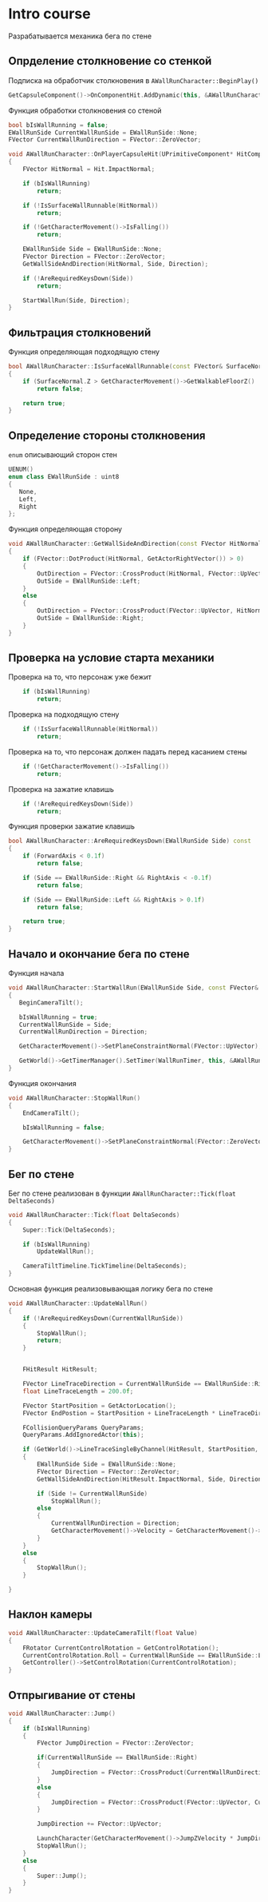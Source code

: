 # Intro course

Разрабатывается механика бега по стене

## Опрделение столкновение со стенкой

Подписка на обработчик столкновения в `AWallRunCharacter::BeginPlay()`

```c++
GetCapsuleComponent()->OnComponentHit.AddDynamic(this, &AWallRunCharacter::OnPlayerCapsuleHit);
```

Функция обработки столкновения со стеной

```c++
bool bIsWallRunning = false;
EWallRunSide CurrentWallRunSide = EWallRunSide::None;
FVector CurrentWallRunDirection = FVector::ZeroVector;

void AWallRunCharacter::OnPlayerCapsuleHit(UPrimitiveComponent* HitComponent, AActor* OtherActor, UPrimitiveComponent* OtherComp, FVector NormalImpulse, const FHitResult& Hit)
{
	FVector HitNormal = Hit.ImpactNormal;

	if (bIsWallRunning)
		return;

	if (!IsSurfaceWallRunnable(HitNormal))
		return;

	if (!GetCharacterMovement()->IsFalling())
		return;

	EWallRunSide Side = EWallRunSide::None;
	FVector Direction = FVector::ZeroVector;
	GetWallSideAndDirection(HitNormal, Side, Direction);

	if (!AreRequiredKeysDown(Side))
		return;

	StartWallRun(Side, Direction);
}
```

## Фильтрация столкновений

Функция определяющая подходящую стену

```c++
bool AWallRunCharacter::IsSurfaceWallRunnable(const FVector& SurfaceNormal) const
{
	if (SurfaceNormal.Z > GetCharacterMovement()->GetWalkableFloorZ() || SurfaceNormal.Z < -0.005f)
		return false;

	return true;
}
```

## Определение стороны столкновения

 `enum` описывающий сторон стен

 ```c++
UENUM()
enum class EWallRunSide : uint8
{
	None,
	Left,
	Right
};
 ```

Функция определяющая сторону

```c++
void AWallRunCharacter::GetWallSideAndDirection(const FVector HitNormal, EWallRunSide& OutSide, FVector& OutDirection) const
{
	if (FVector::DotProduct(HitNormal, GetActorRightVector()) > 0)
	{
		OutDirection = FVector::CrossProduct(HitNormal, FVector::UpVector).GetSafeNormal();
		OutSide = EWallRunSide::Left;
	}
	else
	{
		OutDirection = FVector::CrossProduct(FVector::UpVector, HitNormal).GetSafeNormal();
		OutSide = EWallRunSide::Right;
	}
}
```

## Проверка на условие старта механики

Проверка на то, что персонаж уже бежит

```c++
	if (bIsWallRunning)
		return;
```

Проверка на подходящую стену

```c++
	if (!IsSurfaceWallRunnable(HitNormal))
		return;
```

Проверка на то, что персонаж должен падать перед касанием стены

```c++
	if (!GetCharacterMovement()->IsFalling())
		return;
```

Проверка на зажатие клавишь

```c++
	if (!AreRequiredKeysDown(Side))
		return;
```

Функция проверки зажатие клавишь

```c++
bool AWallRunCharacter::AreRequiredKeysDown(EWallRunSide Side) const
{
	if (ForwardAxis < 0.1f)
		return false;

	if (Side == EWallRunSide::Right && RightAxis < -0.1f)
		return false;

	if (Side == EWallRunSide::Left && RightAxis > 0.1f)
		return false;

	return true;
}
```

## Начало и окончание бега по стене

Функция начала

 ```c++
void AWallRunCharacter::StartWallRun(EWallRunSide Side, const FVector& Direction)
{
	BeginCameraTilt();

	bIsWallRunning = true;
	CurrentWallRunSide = Side;
	CurrentWallRunDirection = Direction;

	GetCharacterMovement()->SetPlaneConstraintNormal(FVector::UpVector);

	GetWorld()->GetTimerManager().SetTimer(WallRunTimer, this, &AWallRunCharacter::StopWallRun, MaxWallRunTimer, false);
}
 ```

Функция окончания

```c++
void AWallRunCharacter::StopWallRun()
{
	EndCameraTilt();

	bIsWallRunning = false;

	GetCharacterMovement()->SetPlaneConstraintNormal(FVector::ZeroVector);
}
```

## Бег по стене

Бег по стене реализован в функции `AWallRunCharacter::Tick(float DeltaSeconds)`

```c++
void AWallRunCharacter::Tick(float DeltaSeconds)
{
	Super::Tick(DeltaSeconds);

	if (bIsWallRunning)
		UpdateWallRun();

	CameraTiltTimeline.TickTimeline(DeltaSeconds);
}
```

Основная функция реализовывающая логику бега по стене

```c++
void AWallRunCharacter::UpdateWallRun()
{
	if (!AreRequiredKeysDown(CurrentWallRunSide))
	{
		StopWallRun();
		return;
	}


	FHitResult HitResult;

	FVector LineTraceDirection = CurrentWallRunSide == EWallRunSide::Right ? GetActorRightVector() : -GetActorRightVector();
	float LineTraceLength = 200.0f;

	FVector StartPosition = GetActorLocation();
	FVector EndPostion = StartPosition + LineTraceLength * LineTraceDirection;

	FCollisionQueryParams QueryParams;
	QueryParams.AddIgnoredActor(this);

	if (GetWorld()->LineTraceSingleByChannel(HitResult, StartPosition, EndPostion, ECC_Visibility, QueryParams))
	{
		EWallRunSide Side = EWallRunSide::None;
		FVector Direction = FVector::ZeroVector;
		GetWallSideAndDirection(HitResult.ImpactNormal, Side, Direction);

		if (Side != CurrentWallRunSide)
			StopWallRun();
		else
		{
			CurrentWallRunDirection = Direction;
			GetCharacterMovement()->Velocity = GetCharacterMovement()->GetMaxSpeed() * CurrentWallRunDirection;
		}
	}
	else
	{
		StopWallRun();
	}

}
```

## Наклон камеры

```c++
void AWallRunCharacter::UpdateCameraTilt(float Value)
{
	FRotator CurrentControlRotation = GetControlRotation();
	CurrentControlRotation.Roll = CurrentWallRunSide == EWallRunSide::Left ? Value : -Value;
	GetController()->SetControlRotation(CurrentControlRotation);
}
```

## Отпрыгивание от стены

```c++
void AWallRunCharacter::Jump()
{
	if (bIsWallRunning)
	{
		FVector JumpDirection = FVector::ZeroVector;

		if(CurrentWallRunSide == EWallRunSide::Right)
		{
			JumpDirection = FVector::CrossProduct(CurrentWallRunDirection, FVector::UpVector).GetSafeNormal();
		}
		else
		{
			JumpDirection = FVector::CrossProduct(FVector::UpVector, CurrentWallRunDirection).GetSafeNormal();
		}

		JumpDirection += FVector::UpVector;

		LaunchCharacter(GetCharacterMovement()->JumpZVelocity * JumpDirection.GetSafeNormal(), false, true);
		StopWallRun();
	}
	else
	{
		Super::Jump();
	}
}
```